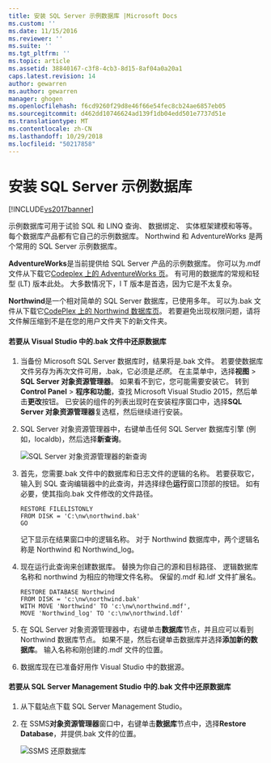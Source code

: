 ```yaml
---
title: 安装 SQL Server 示例数据库 |Microsoft Docs
ms.custom: ''
ms.date: 11/15/2016
ms.reviewer: ''
ms.suite: ''
ms.tgt_pltfrm: ''
ms.topic: article
ms.assetid: 38840167-c3f8-4cb3-8d15-8af04a0a20a1
caps.latest.revision: 14
author: gewarren
ms.author: gewarren
manager: ghogen
ms.openlocfilehash: f6cd9260f29d8e46f66e54fec8cb24ae6857eb05
ms.sourcegitcommit: d462dd10746624ad139f1db04edd501e7737d51e
ms.translationtype: MT
ms.contentlocale: zh-CN
ms.lasthandoff: 10/29/2018
ms.locfileid: "50217858"
---
```

# <a name="install-sql-server-sample-databases"></a>安装 SQL Server 示例数据库
[!INCLUDE[vs2017banner](../includes/vs2017banner.md)]

  
示例数据库可用于试验 SQL 和 LINQ 查询、 数据绑定、 实体框架建模和等等。  每个数据库产品都有它自己的示例数据库。 Northwind 和 AdventureWorks 是两个常用的 SQL Server 示例数据库。  
  
 **AdventureWorks**是当前提供给 SQL Server 产品的示例数据库。 你可以为.mdf 文件从下载它[Codeplex 上的 AdventureWorks 页](http://msftdbprodsamples.codeplex.com/)。 有可用的数据库的常规和轻型 (LT) 版本此处。 大多数情况下，l T 版本是首选，因为它是不太复杂。  
  
 **Northwind**是一个相对简单的 SQL Server 数据库，已使用多年。 可以为.bak 文件从下载它[CodePlex 上的 Northwind 数据库页](https://northwinddatabase.codeplex.com/)。 若要避免出现权限问题，请将文件解压缩到不是在您的用户文件夹下的新文件夹。  
  
#### <a name="to-restore-a-database-from-a-bak-file-in-visual-studio"></a>若要从 Visual Studio 中的.bak 文件中还原数据库  
  
1.  当备份 Microsoft SQL Server 数据库时，结果将是.bak 文件。 若要使数据库文件另存为再次文件可用，.bak，它必须是*还原*。 在主菜单中，选择**视图** > **SQL Server 对象资源管理器**。 如果看不到它，您可能需要安装它。 转到**Control Panel** > **程序和功能**，查找 Microsoft Visual Studio 2015，然后单击**更改**按钮。 已安装的组件的列表出现时在安装程序窗口中，选择**SQL Server 对象资源管理器**复选框，然后继续进行安装。  
  
2.  SQL Server 对象资源管理器中，右键单击任何 SQL Server 数据库引擎 (例如，localdb)，然后选择**新查询**。  
  
     ![SQL Server 对象资源管理器的新查询](../data-tools/media/raddata-sql-server-object-explorer-new-query.png "raddata SQL Server 对象资源管理器的新查询")  
  
3.  首先，您需要.bak 文件中的数据库和日志文件的逻辑的名称。 若要获取它，输入到 SQL 查询编辑器中的此查询，并选择绿色**运行**窗口顶部的按钮。 如有必要，使其指向.bak 文件修改的文件路径。  
  
    ```  
    RESTORE FILELISTONLY  
    FROM DISK = 'C:\nw\northwind.bak'  
    GO  
    ```  
  
     记下显示在结果窗口中的逻辑名称。  对于 Northwind 数据库中，两个逻辑名称是 Northwind 和 Northwind_log。  
  
4.  现在运行此查询来创建数据库。 替换为你自己的源和目标路径、 逻辑数据库名称和 northwind 为相应的物理文件名称。 保留的.mdf 和.ldf 文件扩展名。  
  
    ```  
    RESTORE DATABASE Northwind  
    FROM DISK = 'c:\nw\northwind.bak'  
    WITH MOVE 'Northwind' TO 'c:\nw\northwind.mdf',  
    MOVE 'Northwind_log' TO 'c:\nw\northwind.ldf'  
    ```  
  
5.  在 SQL Server 对象资源管理器中，右键单击**数据库**节点，并且应可以看到 Northwind 数据库节点。 如果不是，然后右键单击数据库并选择**添加新的数据库**。 输入名称和刚创建的.mdf 文件的位置。  
  
6.  数据库现在已准备好用作 Visual Studio 中的数据源。  
  
#### <a name="to-restore-a-database-from-a-bak-file-in-sql-server-management-studio"></a>若要从 SQL Server Management Studio 中的.bak 文件中还原数据库  
  
1.  从下载站点下载 SQL Server Management Studio。  
  
2.  在 SSMS**对象资源管理器**窗口中，右键单击**数据库**节点中，选择**Restore Database**，并提供.bak 文件的位置。  
  
     ![SSMS 还原数据库](../data-tools/media/raddata-ssms-restore-database.png "raddata SSMS 还原数据库")

